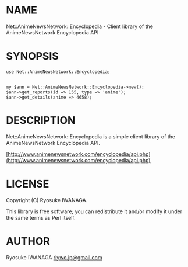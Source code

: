 # NAME

Net::AnimeNewsNetwork::Encyclopedia - Client library of the AnimeNewsNetwork Encyclopedia API

# SYNOPSIS

    use Net::AnimeNewsNetwork::Encyclopedia;
    

    my $ann = Net::AnimeNewsNetwork::Encyclopedia->new();
    $ann->get_reports(id => 155, type => 'anime');
    $ann->get_details(anime => 4658);

# DESCRIPTION

Net::AnimeNewsNetwork::Encyclopedia is a simple client library of the AnimeNewsNetwork Encyclopedia API. 

[http://www.animenewsnetwork.com/encyclopedia/api.php](http://www.animenewsnetwork.com/encyclopedia/api.php)

# LICENSE

Copyright (C) Ryosuke IWANAGA.

This library is free software; you can redistribute it and/or modify
it under the same terms as Perl itself.

# AUTHOR

Ryosuke IWANAGA <riywo.jp@gmail.com>
